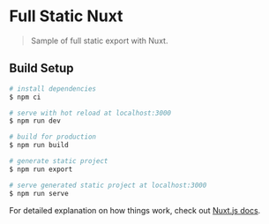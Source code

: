 # Full Static Nuxt

> Sample of full static export with Nuxt.

## Build Setup

```bash
# install dependencies
$ npm ci

# serve with hot reload at localhost:3000
$ npm run dev

# build for production
$ npm run build

# generate static project
$ npm run export

# serve generated static project at localhost:3000
$ npm run serve
```

For detailed explanation on how things work, check out [Nuxt.js docs](https://nuxtjs.org).
